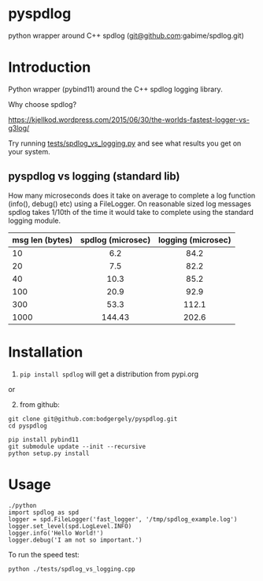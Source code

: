 pyspdlog
==========
python wrapper around C++ spdlog (git@github.com:gabime/spdlog.git)

Introduction
============

Python wrapper (pybind11) around the C++ spdlog logging library. 

Why choose spdlog?

https://kjellkod.wordpress.com/2015/06/30/the-worlds-fastest-logger-vs-g3log/

Try running [tests/spdlog_vs_logging.py](https://github.com/bodgergely/pyspdlog/blob/master/tests/test_spdlog.py) and see what results you get on your system.

pyspdlog vs logging (standard lib)
--------------------------------------------------
How many microseconds does it take on average to complete a log function (info(), debug() etc) using a FileLogger.
On reasonable sized log messages spdlog takes 1/10th of the time it would take to complete using the standard logging module.

| msg len (bytes)   | spdlog (microsec)| logging (microsec)  |
| -------           | :--------:      | :--------:          |
|  10               |  6.2            |   84.2              |
|  20               |  7.5            |   82.2              |
|  40               |  10.3           |   85.2              |
|  100              |  20.9           |   92.9              |
|  300              |  53.3           |   112.1             |
|  1000             |  144.43         |   202.6             |

Installation
============

1) `pip install spdlog` will get a distribution from pypi.org

or 

2) from github: 

```
git clone git@github.com:bodgergely/pyspdlog.git
cd pyspdlog 

pip install pybind11
git submodule update --init --recursive
python setup.py install
```

Usage
=====
```
./python
import spdlog as spd
logger = spd.FileLogger('fast_logger', '/tmp/spdlog_example.log')
logger.set_level(spd.LogLevel.INFO)
logger.info('Hello World!')
logger.debug('I am not so important.')
```

To run the speed test:
```
python ./tests/spdlog_vs_logging.cpp
```

